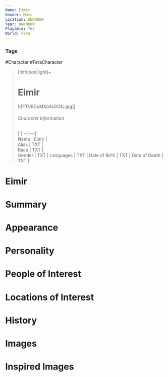 ```yaml
---
Name: Eimir
Gender: Male
Location: UNKNOWN
Year: UNKNOWN
Playable: Yes
World: Fera
---
```


### Tags
#Character #FeraCharacter 

> [!infobox|light]+  
> # Eimir  
> ![[FTV8DuMXoAUX3fJ.jpg]]
> ###### Character Information
>  |   |
> --|---|  
> Name | Eimir |  
> Alias | TXT |  
> Race | TXT |  
> Gender | TXT |
> Languages | TXT |
> Date of Birth | TXT |
> Date of Death | TXT |

# Eimir

# Summary

# Appearance

# Personality

# People of Interest

# Locations of Interest

# History

# Images

# Inspired Images
